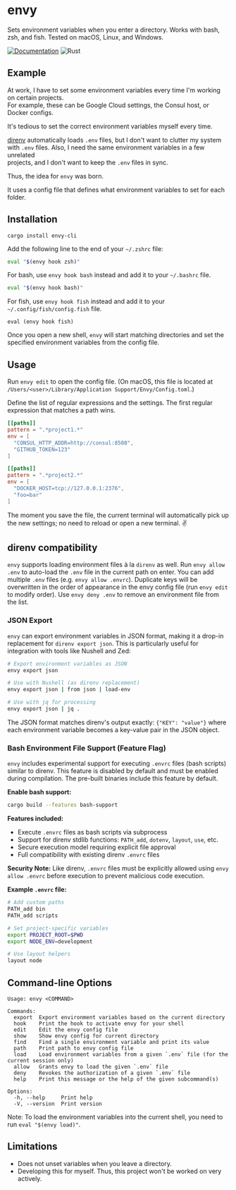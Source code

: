 # envy

Sets environment variables when you enter a directory.
Works with bash, zsh, and fish.
Tested on macOS, Linux, and Windows.

[![Documentation](https://docs.rs/envy-cli/badge.svg)](https://docs.rs/envy-cli/)
![Rust](https://github.com/mre/envy/workflows/Rust/badge.svg)

## Example

At work, I have to set some environment variables every time I'm working on certain projects.  
For example, these can be Google Cloud settings, the Consul host, or Docker configs.

It's tedious to set the correct environment variables myself every time.

[direnv] automatically loads `.env` files, but I don't want to clutter my system  
with `.env` files. Also, I need the same environment variables in a few unrelated  
projects, and I don't want to keep the `.env` files in sync.

Thus, the idea for `envy` was born.

It uses a config file that defines what environment variables to set for each folder.

## Installation

```
cargo install envy-cli
```

Add the following line to the end of your `~/.zshrc` file:

```zsh
eval "$(envy hook zsh)"
```

For bash, use `envy hook bash` instead and add it to your `~/.bashrc` file.

```bash
eval "$(envy hook bash)"
```

For fish, use `envy hook fish` instead and add it to your
`~/.config/fish/config.fish` file.

```fish
eval (envy hook fish)
```

Once you open a new shell, `envy` will start matching directories and set the
specified environment variables from the config file.

## Usage

Run `envy edit` to open the config file. (On macOS, this file is located at
`/Users/<user>/Library/Application Support/Envy/Config.toml`.)

Define the list of regular expressions and the settings.
The first regular expression that matches a path wins.

```toml
[[paths]]
pattern = ".*project1.*"
env = [
  "CONSUL_HTTP_ADDR=http://consul:8500",
  "GITHUB_TOKEN=123"
]

[[paths]]
pattern = ".*project2.*"
env = [
  "DOCKER_HOST=tcp://127.0.0.1:2376",
  "foo=bar"
]
```

The moment you save the file, the current terminal will automatically pick up
the new settings; no need to reload or open a new terminal. :v:

## direnv compatibility

`envy` supports loading environment files à la `direnv` as well. Run `envy allow
.env` to auto-load the `.env` file in the current path on enter. You can add
multiple `.env` files (e.g. `envy allow .envrc`). Duplicate keys will be
overwritten in the order of appearance in the envy config file (run `envy edit`
to modify order). Use `envy deny .env` to remove an environment file from the
list.

### JSON Export

`envy` can export environment variables in JSON format, making it a drop-in replacement for `direnv export json`. This is particularly useful for integration with tools like Nushell and Zed:

```bash
# Export environment variables as JSON
envy export json

# Use with Nushell (as direnv replacement)
envy export json | from json | load-env

# Use with jq for processing
envy export json | jq .
```

The JSON format matches direnv's output exactly: `{"KEY": "value"}` where each environment variable becomes a key-value pair in the JSON object.

### Bash Environment File Support (Feature Flag)

`envy` includes experimental support for executing `.envrc` files (bash scripts) similar to direnv. This feature is disabled by default and must be enabled during compilation. The pre-built binaries include this feature by default.

**Enable bash support:**
```bash
cargo build --features bash-support
```

**Features included:**
- Execute `.envrc` files as bash scripts via subprocess
- Support for direnv stdlib functions: `PATH_add`, `dotenv`, `layout`, `use`, etc.
- Secure execution model requiring explicit file approval
- Full compatibility with existing direnv `.envrc` files

**Security Note:** Like direnv, `.envrc` files must be explicitly allowed using `envy allow .envrc` before execution to prevent malicious code execution.

**Example `.envrc` file:**
```bash
# Add custom paths
PATH_add bin
PATH_add scripts

# Set project-specific variables
export PROJECT_ROOT=$PWD
export NODE_ENV=development

# Use layout helpers
layout node
```

## Command-line Options

```
Usage: envy <COMMAND>

Commands:
  export  Export environment variables based on the current directory
  hook    Print the hook to activate envy for your shell
  edit    Edit the envy config file
  show    Show envy config for current directory
  find    Find a single environment variable and print its value
  path    Print path to envy config file
  load    Load environment variables from a given `.env` file (for the current session only)
  allow   Grants envy to load the given `.env` file
  deny    Revokes the authorization of a given `.env` file
  help    Print this message or the help of the given subcommand(s)

Options:
  -h, --help     Print help
  -V, --version  Print version
```

Note: To load the environment variables into the current shell, you need to run `eval "$(envy load)"`.

## Limitations

- Does not unset variables when you leave a directory.
- Developing this for myself. Thus, this project won't be worked on very actively.

[direnv]: https://direnv.net/
